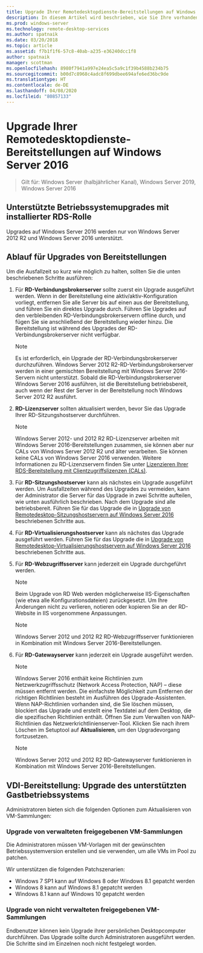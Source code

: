 ```yaml
---
title: Upgrade Ihrer Remotedesktopdienste-Bereitstellungen auf Windows Server 2016
description: In diesem Artikel wird beschrieben, wie Sie Ihre vorhandenen Bereitstellungen der Remotedesktopdienste auf Windows Server 2016 aktualisieren.
ms.prod: windows-server
ms.technology: remote-desktop-services
ms.author: spatnaik
ms.date: 03/20/2018
ms.topic: article
ms.assetid: f7b1f1f6-57c8-40ab-a235-e36240dcc1f8
author: spatnaik
manager: scottman
ms.openlocfilehash: 8980f7941a997e24ea5c5a9c1f39b4588b234b75
ms.sourcegitcommit: b00d7c8968c4adc8f699dbee694afe6ed36bc9de
ms.translationtype: HT
ms.contentlocale: de-DE
ms.lasthandoff: 04/08/2020
ms.locfileid: "80857133"
---
```

# <a name="upgrading-your-remote-desktop-services-deployments-to-windows-server-2016"></a>Upgrade Ihrer Remotedesktopdienste-Bereitstellungen auf Windows Server 2016

>Gilt für: Windows Server (halbjährlicher Kanal), Windows Server 2019, Windows Server 2016

## <a name="supported-os-upgrades-with-rds-role-installed"></a>Unterstützte Betriebssystemupgrades mit installierter RDS-Rolle
Upgrades auf Windows Server 2016 werden nur von Windows Server 2012 R2 und Windows Server 2016 unterstützt.

## <a name="flow-for-deployment-upgrades"></a>Ablauf für Upgrades von Bereitstellungen
Um die Ausfallzeit so kurz wie möglich zu halten, sollten Sie die unten beschriebenen Schritte ausführen:

1. Für **RD-Verbindungsbrokerserver** sollte zuerst ein Upgrade ausgeführt werden. Wenn in der Bereitstellung eine aktiv/aktiv-Konfiguration vorliegt, entfernen Sie alle Server bis auf einen aus der Bereitstellung, und führen Sie ein direktes Upgrade durch. Führen Sie Upgrades auf den verbleibenden RD-Verbindungsbrokerservern offline durch, und fügen Sie sie anschließend der Bereitstellung wieder hinzu. Die Bereitstellung ist während des Upgrades der RD-Verbindungsbrokerserver nicht verfügbar.

   > [!NOTE] 
   > Es ist erforderlich, ein Upgrade der RD-Verbindungsbrokerserver durchzuführen. Windows Server 2012 R2-RD-Verbindungsbrokerserver werden in einer gemischten Bereitstellung mit Windows Server 2016-Servern nicht unterstützt. Sobald die RD-Verbindungsbrokerserver Windows Server 2016 ausführen, ist die Bereitstellung betriebsbereit, auch wenn der Rest der Server in der Bereitstellung noch Windows Server 2012 R2 ausführt.

2. **RD-Lizenzserver** sollten aktualisiert werden, bevor Sie das Upgrade Ihrer RD-Sitzungshostserver durchführen.
   > [!NOTE] 
   > Windows Server 2012- und 2012 R2 RD-Lizenzserver arbeiten mit Windows Server 2016-Bereitstellungen zusammen, sie können aber nur CALs von Windows Server 2012 R2 und älter verarbeiten. Sie können keine CALs von Windows Server 2016 verwenden. Weitere Informationen zu RD-Lizenzservern finden Sie unter [Lizenzieren Ihrer RDS-Bereitstellung mit Clientzugriffslizenzen (CALs)](rds-client-access-license.md).

3. Für **RD-Sitzungshostserver** kann als nächstes ein Upgrade ausgeführt werden. Um Ausfallzeiten während des Upgrades zu vermeiden, kann der Administrator die Server für das Upgrade in zwei Schritte aufteilen, wie unten ausführlich beschrieben. Nach dem Upgrade sind alle betriebsbereit. Führen Sie für das Upgrade die in [Upgrade von Remotedesktop-Sitzungshostservern auf Windows Server 2016](upgrade-to-rdsh.md) beschriebenen Schritte aus.

4. Für **RD-Virtualisierungshostserver** kann als nächstes das Upgrade ausgeführt werden. Führen Sie für das Upgrade die in [Upgrade von Remotedesktop-Virtualisierungshostservern auf Windows Server 2016](upgrade-to-rdvh.md) beschriebenen Schritte aus.

5. Für **RD-Webzugriffsserver** kann jederzeit ein Upgrade durchgeführt werden.
   > [!NOTE]
   > Beim Upgrade von RD Web werden möglicherweise IIS-Eigenschaften (wie etwa alle Konfigurationsdateien) zurückgesetzt. Um Ihre Änderungen nicht zu verlieren, notieren oder kopieren Sie an der RD-Website in IIS vorgenommene Anpassungen.

   > [!NOTE] 
   > Windows Server 2012 und 2012 R2 RD-Webzugriffsserver funktionieren in Kombination mit Windows Server 2016-Bereitstellungen.

6. Für **RD-Gatewayserver** kann jederzeit ein Upgrade ausgeführt werden.
   > [!NOTE]
   > Windows Server 2016 enthält keine Richtlinien zum Netzwerkzugriffsschutz (Network Access Protection, NAP) – diese müssen entfernt werden. Die einfachste Möglichkeit zum Entfernen der richtigen Richtlinien besteht im Ausführen des Upgrade-Assistenten. Wenn NAP-Richtlinien vorhanden sind, die Sie löschen müssen, blockiert das Upgrade und erstellt eine Textdatei auf dem Desktop, die die spezifischen Richtlinien enthält. Öffnen Sie zum Verwalten von NAP-Richtlinien das Netzwerkrichtlinienserver-Tool. Klicken Sie nach ihrem Löschen im Setuptool auf **Aktualisieren**, um den Upgradevorgang fortzusetzen. 

   > [!NOTE] 
   > Windows Server 2012 und 2012 R2 RD-Gatewayserver funktionieren in Kombination mit Windows Server 2016-Bereitstellungen.

## <a name="vdi-deployment--supported-guest-os-upgrade"></a>VDI-Bereitstellung: Upgrade des unterstützten Gastbetriebssystems
Administratoren bieten sich die folgenden Optionen zum Aktualisieren von VM-Sammlungen:

### <a name="upgrade-managed-shared-vm-collections"></a>Upgrade von verwalteten freigegebenen VM-Sammlungen 
Die Administratoren müssen VM-Vorlagen mit der gewünschten Betriebssystemversion erstellen und sie verwenden, um alle VMs im Pool zu patchen. 

Wir unterstützen die folgenden Patchszenarien:
- Windows 7 SP1 kann auf Windows 8 oder Windows 8.1 gepatcht werden
- Windows 8 kann auf Windows 8.1 gepatcht werden
- Windows 8.1 kann auf Windows 10 gepatcht werden

### <a name="upgrade-unmanaged-shared-vm-collections"></a>Upgrade von nicht verwalteten freigegebenen VM-Sammlungen 
Endbenutzer können kein Upgrade ihrer persönlichen Desktopcomputer durchführen. Das Upgrade sollte durch Administratoren ausgeführt werden. Die Schritte sind im Einzelnen noch nicht festgelegt worden.